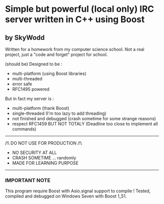 # Simple but powerful (local only) IRC server written in C++ using Boost## by SkyWoddWritten for a homework from my computer science school. Not a real project, just a "code and forget" project for school.(should be) Designed to be :* multi-platform (using Boost libraries)* multi-threaded* error safe* RFC1495 poweredBut in fact my server is :* multi-platform (thank Boost)* single-threaded (I'm too lazy to add threading)* not finished and debugged (crash sometime for some strange reasons)* respect RFC1459 BUT NOT TOTALY (Deadline too close to implement all commands)---/!\ DO NOT USE FOR PRODUCTION /!\* NO SECURITY AT ALL* CRASH SOMETIME ... randomly* MADE FOR LEARNING PURPOSE---### IMPORTANT NOTEThis program require Boost with Asio.signal support to compile !Tested, compiled and debugged on Windows Seven with Boost 1_51.